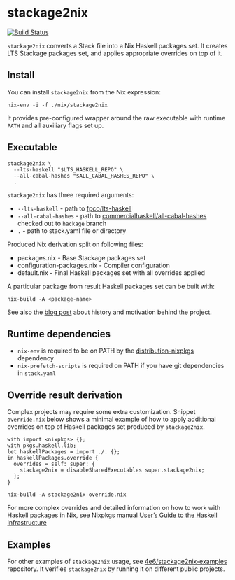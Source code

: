 # stackage2nix

[![Build Status](https://travis-ci.org/typeable/stackage2nix.svg?branch=master)](https://travis-ci.org/typeable/stackage2nix)

`stackage2nix` converts a Stack file into a Nix Haskell packages set.
It creates LTS Stackage packages set, and applies appropriate overrides on top of it.

## Install

You can install `stackage2nix` from the Nix expression:

```
nix-env -i -f ./nix/stackage2nix
```

It provides pre-configured wrapper around the raw executable with runtime
`PATH` and all auxiliary flags set up.

## Executable

```
stackage2nix \
  --lts-haskell "$LTS_HASKELL_REPO" \
  --all-cabal-hashes "$ALL_CABAL_HASHES_REPO" \
  .
```

`stackage2nix` has three required arguments:
- `--lts-haskell` - path to [fpco/lts-haskell](https://github.com/fpco/lts-haskell)
- `--all-cabal-hashes` - path to [commercialhaskell/all-cabal-hashes](https://github.com/commercialhaskell/all-cabal-hashes) checked out to `hackage` branch
- `.` - path to stack.yaml file or directory

Produced Nix derivation split on following files:
- packages.nix - Base Stackage packages set
- configuration-packages.nix - Compiler configuration
- default.nix - Final Haskell packages set with all overrides applied

A particular package from result Haskell packages set can be built with:

```
nix-build -A <package-name>
```

See also the [blog post](https://blog.typeable.io/posts/2017-08-24-stackage2nix.html)
about history and motivation behind the project.

## Runtime dependencies

- `nix-env` is required to be on PATH by the
  [distribution-nixpkgs](https://hackage.haskell.org/package/distribution-nixpkgs)
  dependency
- `nix-prefetch-scripts` is required on PATH if you have git dependencies in
  `stack.yaml`

## Override result derivation

Complex projects may require some extra customization.
Snippet `override.nix` below shows a minimal example of how to apply additional
overrides on top of Haskell packages set produced by `stackage2nix`.

```
with import <nixpkgs> {};
with pkgs.haskell.lib;
let haskellPackages = import ./. {};
in haskellPackages.override {
  overrides = self: super: {
    stackage2nix = disableSharedExecutables super.stackage2nix;
  };
}
```

```
nix-build -A stackage2nix override.nix
```

For more complex overrides and detailed information on how to work with Haskell packages in Nix, see Nixpkgs manual [User’s Guide to the Haskell Infrastructure](http://nixos.org/nixpkgs/manual/#users-guide-to-the-haskell-infrastructure)


## Examples

For other examples of `stackage2nix` usage, see [4e6/stackage2nix-examples](https://github.com/4e6/stackage2nix-examples) repository.
It verifies `stackage2nix` by running it on different public projects.
